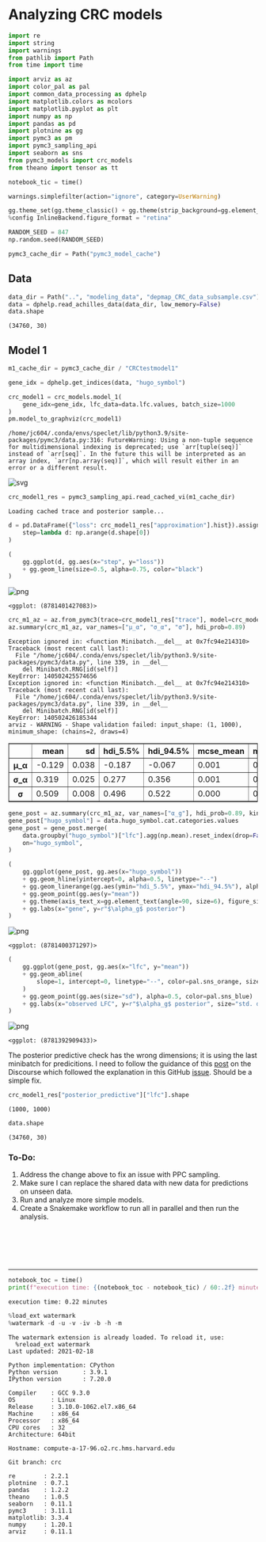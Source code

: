 # Analyzing CRC models

```python
import re
import string
import warnings
from pathlib import Path
from time import time

import arviz as az
import color_pal as pal
import common_data_processing as dphelp
import matplotlib.colors as mcolors
import matplotlib.pyplot as plt
import numpy as np
import pandas as pd
import plotnine as gg
import pymc3 as pm
import pymc3_sampling_api
import seaborn as sns
from pymc3_models import crc_models
from theano import tensor as tt

notebook_tic = time()

warnings.simplefilter(action="ignore", category=UserWarning)

gg.theme_set(gg.theme_classic() + gg.theme(strip_background=gg.element_blank()))
%config InlineBackend.figure_format = "retina"

RANDOM_SEED = 847
np.random.seed(RANDOM_SEED)

pymc3_cache_dir = Path("pymc3_model_cache")
```

## Data

```python
data_dir = Path("..", "modeling_data", "depmap_CRC_data_subsample.csv")
data = dphelp.read_achilles_data(data_dir, low_memory=False)
data.shape
```

    (34760, 30)

## Model 1

```python
m1_cache_dir = pymc3_cache_dir / "CRCtestmodel1"

gene_idx = dphelp.get_indices(data, "hugo_symbol")

crc_model1 = crc_models.model_1(
    gene_idx=gene_idx, lfc_data=data.lfc.values, batch_size=1000
)
pm.model_to_graphviz(crc_model1)
```

    /home/jc604/.conda/envs/speclet/lib/python3.9/site-packages/pymc3/data.py:316: FutureWarning: Using a non-tuple sequence for multidimensional indexing is deprecated; use `arr[tuple(seq)]` instead of `arr[seq]`. In the future this will be interpreted as an array index, `arr[np.array(seq)]`, which will result either in an error or a different result.

![svg](015_020_crc-model-analysis_files/015_020_crc-model-analysis_5_1.svg)

```python
crc_model1_res = pymc3_sampling_api.read_cached_vi(m1_cache_dir)
```

    Loading cached trace and posterior sample...

```python
d = pd.DataFrame({"loss": crc_model1_res["approximation"].hist}).assign(
    step=lambda d: np.arange(d.shape[0])
)

(
    gg.ggplot(d, gg.aes(x="step", y="loss"))
    + gg.geom_line(size=0.5, alpha=0.75, color="black")
)
```

![png](015_020_crc-model-analysis_files/015_020_crc-model-analysis_7_0.png)

    <ggplot: (8781401427083)>

```python
crc_m1_az = az.from_pymc3(trace=crc_model1_res["trace"], model=crc_model1)
az.summary(crc_m1_az, var_names=["μ_α", "σ_α", "σ"], hdi_prob=0.89)
```

    Exception ignored in: <function Minibatch.__del__ at 0x7fc94e214310>
    Traceback (most recent call last):
      File "/home/jc604/.conda/envs/speclet/lib/python3.9/site-packages/pymc3/data.py", line 339, in __del__
        del Minibatch.RNG[id(self)]
    KeyError: 140502425574656
    Exception ignored in: <function Minibatch.__del__ at 0x7fc94e214310>
    Traceback (most recent call last):
      File "/home/jc604/.conda/envs/speclet/lib/python3.9/site-packages/pymc3/data.py", line 339, in __del__
        del Minibatch.RNG[id(self)]
    KeyError: 140502426185344
    arviz - WARNING - Shape validation failed: input_shape: (1, 1000), minimum_shape: (chains=2, draws=4)

<div>
<style scoped>
    .dataframe tbody tr th:only-of-type {
        vertical-align: middle;
    }

    .dataframe tbody tr th {
        vertical-align: top;
    }

    .dataframe thead th {
        text-align: right;
    }
</style>
<table border="1" class="dataframe">
  <thead>
    <tr style="text-align: right;">
      <th></th>
      <th>mean</th>
      <th>sd</th>
      <th>hdi_5.5%</th>
      <th>hdi_94.5%</th>
      <th>mcse_mean</th>
      <th>mcse_sd</th>
      <th>ess_mean</th>
      <th>ess_sd</th>
      <th>ess_bulk</th>
      <th>ess_tail</th>
      <th>r_hat</th>
    </tr>
  </thead>
  <tbody>
    <tr>
      <th>μ_α</th>
      <td>-0.129</td>
      <td>0.038</td>
      <td>-0.187</td>
      <td>-0.067</td>
      <td>0.001</td>
      <td>0.001</td>
      <td>1088.0</td>
      <td>1049.0</td>
      <td>1100.0</td>
      <td>921.0</td>
      <td>NaN</td>
    </tr>
    <tr>
      <th>σ_α</th>
      <td>0.319</td>
      <td>0.025</td>
      <td>0.277</td>
      <td>0.356</td>
      <td>0.001</td>
      <td>0.001</td>
      <td>869.0</td>
      <td>866.0</td>
      <td>871.0</td>
      <td>918.0</td>
      <td>NaN</td>
    </tr>
    <tr>
      <th>σ</th>
      <td>0.509</td>
      <td>0.008</td>
      <td>0.496</td>
      <td>0.522</td>
      <td>0.000</td>
      <td>0.000</td>
      <td>941.0</td>
      <td>941.0</td>
      <td>942.0</td>
      <td>947.0</td>
      <td>NaN</td>
    </tr>
  </tbody>
</table>
</div>

```python
gene_post = az.summary(crc_m1_az, var_names=["α_g"], hdi_prob=0.89, kind="stats")
gene_post["hugo_symbol"] = data.hugo_symbol.cat.categories.values
gene_post = gene_post.merge(
    data.groupby("hugo_symbol")["lfc"].agg(np.mean).reset_index(drop=False),
    on="hugo_symbol",
)

(
    gg.ggplot(gene_post, gg.aes(x="hugo_symbol"))
    + gg.geom_hline(yintercept=0, alpha=0.5, linetype="--")
    + gg.geom_linerange(gg.aes(ymin="hdi_5.5%", ymax="hdi_94.5%"), alpha=0.5)
    + gg.geom_point(gg.aes(y="mean"))
    + gg.theme(axis_text_x=gg.element_text(angle=90, size=6), figure_size=(10, 6))
    + gg.labs(x="gene", y=r"$\alpha_g$ posterior")
)
```

![png](015_020_crc-model-analysis_files/015_020_crc-model-analysis_9_0.png)

    <ggplot: (8781400371297)>

```python
(
    gg.ggplot(gene_post, gg.aes(x="lfc", y="mean"))
    + gg.geom_abline(
        slope=1, intercept=0, linetype="--", color=pal.sns_orange, size=1.2
    )
    + gg.geom_point(gg.aes(size="sd"), alpha=0.5, color=pal.sns_blue)
    + gg.labs(x="observed LFC", y=r"$\alpha_g$ posterior", size="std. dev.")
)
```

![png](015_020_crc-model-analysis_files/015_020_crc-model-analysis_10_0.png)

    <ggplot: (8781392909433)>

The posterior predictive check has the wrong dimensions; it is using the last minibatch for predicitions.
I need to follow the guidance of this [post](https://discourse.pymc.io/t/minibatch-advi-ppc-dimensions/5583) on the Discourse which followed the explanation in this GitHub [issue](https://github.com/pymc-devs/pymc3/issues/2190#issuecomment-311609342).
Should be a simple fix.

```python
crc_model1_res["posterior_predictive"]["lfc"].shape
```

    (1000, 1000)

```python
data.shape
```

    (34760, 30)

### To-Do:

1. Address the change above to fix an issue with PPC sampling.
2. Make sure I can replace the shared data with new data for predictions on unseen data.
3. Run and analyze more simple models.
4. Create a Snakemake workflow to run all in parallel and then run the analysis.

```python

```

```python

```

```python

```

```python

```

```python

```

```python

```

---

```python
notebook_toc = time()
print(f"execution time: {(notebook_toc - notebook_tic) / 60:.2f} minutes")
```

    execution time: 0.22 minutes

```python
%load_ext watermark
%watermark -d -u -v -iv -b -h -m
```

    The watermark extension is already loaded. To reload it, use:
      %reload_ext watermark
    Last updated: 2021-02-18

    Python implementation: CPython
    Python version       : 3.9.1
    IPython version      : 7.20.0

    Compiler    : GCC 9.3.0
    OS          : Linux
    Release     : 3.10.0-1062.el7.x86_64
    Machine     : x86_64
    Processor   : x86_64
    CPU cores   : 32
    Architecture: 64bit

    Hostname: compute-a-17-96.o2.rc.hms.harvard.edu

    Git branch: crc

    re        : 2.2.1
    plotnine  : 0.7.1
    pandas    : 1.2.2
    theano    : 1.0.5
    seaborn   : 0.11.1
    pymc3     : 3.11.1
    matplotlib: 3.3.4
    numpy     : 1.20.1
    arviz     : 0.11.1
